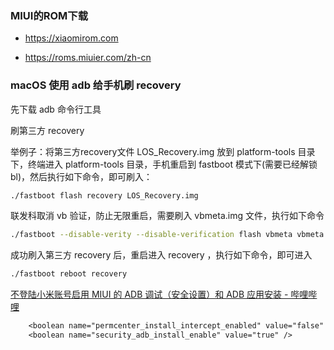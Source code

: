 ### MIUI的ROM下载
- https://xiaomirom.com

- https://roms.miuier.com/zh-cn


### macOS 使用 adb 给手机刷 recovery

先下载 adb 命令行工具


刷第三方 recovery 

举例子：将第三方recovery文件 LOS_Recovery.img 放到 platform-tools 目录下，终端进入 platform-tools 目录，手机重启到 fastboot 模式下(需要已经解锁bl)，然后执行如下命令，即可刷入：

```bash
./fastboot flash recovery LOS_Recovery.img
```

联发科取消 vb 验证，防止无限重启，需要刷入 vbmeta.img 文件，执行如下命令

```bash
./fastboot --disable-verity --disable-verification flash vbmeta vbmeta.img
```

成功刷入第三方 recovery 后，重启进入 recovery ，执行如下命令，即可进入

```bash
./fastboot reboot recovery
```




[不登陆小米账号启用 MIUI 的 ADB 调试（安全设置）和 ADB 应用安装 - 哔哩哔哩](https://www.bilibili.com/read/cv21517358/)

```txt
    <boolean name="permcenter_install_intercept_enabled" value="false" />
    <boolean name="security_adb_install_enable" value="true" />
```



